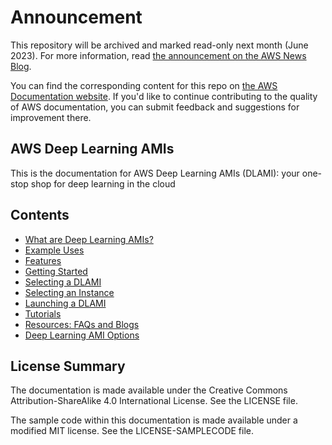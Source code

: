# Announcement

This repository will be archived and marked read-only next month (June 2023). For more information, read [the announcement on the AWS News Blog](https://aws.amazon.com/blogs/aws/retiring-the-aws-documentation-on-github/).

You can find the corresponding content for this repo on [the AWS Documentation website](https://docs.aws.amazon.com/dlami/latest/devguide). If you'd like to continue contributing to the quality of AWS documentation, you can submit feedback and suggestions for improvement there.

## AWS Deep Learning AMIs

This is the documentation for AWS Deep Learning AMIs (DLAMI): your one-stop shop for deep learning in the cloud

## Contents

* [What are Deep Learning AMIs?](doc_source/what-is-dlami.md)
* [Example Uses](doc_source/examples.md)
* [Features](doc_source/features.md)
* [Getting Started](doc_source/gs.md)
* [Selecting a DLAMI](doc_source/options.md)
* [Selecting an Instance](doc_source/instance-select.md)
* [Launching a DLAMI](doc_source/launch-config.md)
* [Tutorials](doc_source/tutorials.md)
* [Resources: FAQs and Blogs](doc_source/resources.md)
* [Deep Learning AMI Options](doc_source/ami-options.md)


## License Summary

The documentation is made available under the Creative Commons Attribution-ShareAlike 4.0 International License. See the LICENSE file.

The sample code within this documentation is made available under a modified MIT license. See the LICENSE-SAMPLECODE file.
